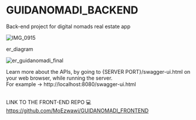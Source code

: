 # GUIDANOMADI_BACKEND
Back-end project for digital nomads real estate app

![IMG_0915](https://github.com/MoEzwawi/GUIDANOMADI_BACKEND/assets/142166624/df1e5e03-99fd-4519-b96a-8e965f8d1972)

er_diagram
<br/>

![er_guidanomadi_final](https://github.com/MoEzwawi/GUIDANOMADI_BACKEND/assets/142166624/9d4e64c3-531d-44d1-94fb-b31a2a852565)

Learn more about the APIs, by going to {SERVER PORT}/swagger-ui.html on your web browser, while running the server.
<br/>
For example ->  http://localhost:8080/swagger-ui.html
<br/>
<br/>

LINK TO THE FRONT-END REPO 💻
https://github.com/MoEzwawi/GUIDANOMADI_FRONTEND
